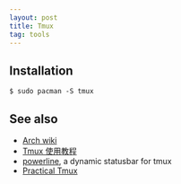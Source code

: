 ```yaml
---
layout: post
title: Tmux
tag: tools
---
```



## Installation
```
$ sudo pacman -S tmux
```
## See also
- [Arch wiki](https://wiki.archlinux.org/title/Tmux)
- [Tmux 使用教程](https://www.ruanyifeng.com/blog/2019/10/tmux.html)
- [powerline](https://github.com/Lokaltog/powerline), a dynamic statusbar for tmux
- [Practical Tmux](https://mutelight.org/practical-tmux)
